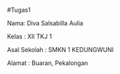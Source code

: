 #Tugas1
<p> Nama: Diva Salsabilla Aulia</p>
<p> Kelas : XII TKJ 1</p>
<p> Asal Sekolah : SMKN 1 KEDUNGWUNI</p>
<p> Alamat : Buaran, Pekalongan</p>
